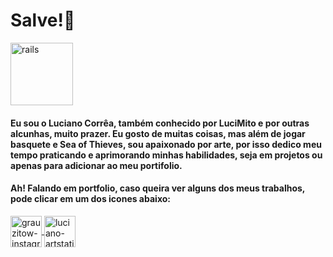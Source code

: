 # Salve!👋

<img src="https://64.media.tumblr.com/69fab59d44f5c6312d16bf93b6be92b1/tumblr_mugucog6AC1rfjowdo1_500.gifv" alt="rails" width="100" height="100" style="max-width:100%;"></img>

#### Eu sou o Luciano Corrêa, também conhecido por LuciMito e por outras alcunhas, muito prazer. Eu gosto de muitas coisas, mas além de jogar basquete e Sea of Thieves, sou apaixonado por arte, por isso dedico meu tempo praticando e aprimorando minhas habilidades, seja em projetos ou apenas para adicionar ao meu portifolio.
#### Ah! Falando em portfolio, caso queira ver alguns dos meus trabalhos, pode clicar em um dos icones abaixo:

<a href="https://www.instagram.com/grauzitow/" target="_blank">
  <img align="center" alt="grauzitow-instagram" height="50" width="50" src="https://www.campolargo.pr.leg.br/imagens/instagram.png" style="max-width:100%;">
</a>
<a href="https://www.artstation.com/lucibits" target="_blank">
  <img align="center" alt="luciano-artstation" height="50" width="50" src="https://img.icons8.com/color/452/artstation.png" style="max-width:100%;">
</a>
